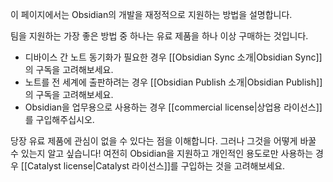 이 페이지에서는 Obsidian의 개발을 재정적으로 지원하는 방법을 설명합니다.

팀을 지원하는 가장 좋은 방법 중 하나는 유료 제품을 하나 이상 구매하는 것입니다.

- 디바이스 간 노트 동기화가 필요한 경우 [[Obsidian Sync 소개|Obsidian Sync]]의 구독을 고려해보세요.
- 노트를 전 세계에 출판하려는 경우 [[Obsidian Publish 소개|Obsidian Publish]]의 구독을 고려해보세요.
- Obsidian을 업무용으로 사용하는 경우 [[commercial license|상업용 라이선스]]를 구입해주십시오.

당장 유료 제품에 관심이 없을 수 있다는 점을 이해합니다. 그러나 그것을 어떻게 바꿀 수 있는지 알고 싶습니다! 여전히 Obsidian을 지원하고 개인적인 용도로만 사용하는 경우 [[Catalyst license|Catalyst 라이선스]]를 구입하는 것을 고려해보세요.

